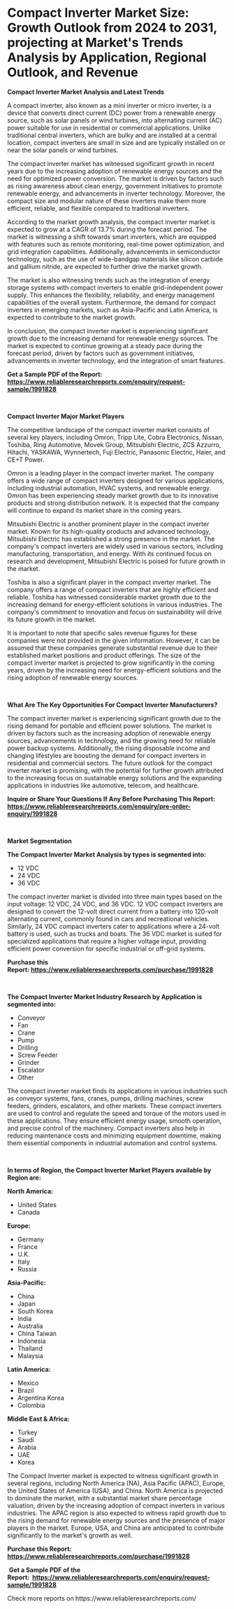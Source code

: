 <p><h1>Compact Inverter Market Size: Growth Outlook from 2024 to 2031, projecting at Market's Trends Analysis by Application, Regional Outlook, and Revenue</h1></p><p><strong>Compact Inverter Market Analysis and Latest Trends</strong></p>
<p><p>A compact inverter, also known as a mini inverter or micro inverter, is a device that converts direct current (DC) power from a renewable energy source, such as solar panels or wind turbines, into alternating current (AC) power suitable for use in residential or commercial applications. Unlike traditional central inverters, which are bulky and are installed at a central location, compact inverters are small in size and are typically installed on or near the solar panels or wind turbines.</p><p>The compact inverter market has witnessed significant growth in recent years due to the increasing adoption of renewable energy sources and the need for optimized power conversion. The market is driven by factors such as rising awareness about clean energy, government initiatives to promote renewable energy, and advancements in inverter technology. Moreover, the compact size and modular nature of these inverters make them more efficient, reliable, and flexible compared to traditional inverters.</p><p>According to the market growth analysis, the compact inverter market is expected to grow at a CAGR of 13.7% during the forecast period. The market is witnessing a shift towards smart inverters, which are equipped with features such as remote monitoring, real-time power optimization, and grid integration capabilities. Additionally, advancements in semiconductor technology, such as the use of wide-bandgap materials like silicon carbide and gallium nitride, are expected to further drive the market growth.</p><p>The market is also witnessing trends such as the integration of energy storage systems with compact inverters to enable grid-independent power supply. This enhances the flexibility, reliability, and energy management capabilities of the overall system. Furthermore, the demand for compact inverters in emerging markets, such as Asia-Pacific and Latin America, is expected to contribute to the market growth.</p><p>In conclusion, the compact inverter market is experiencing significant growth due to the increasing demand for renewable energy sources. The market is expected to continue growing at a steady pace during the forecast period, driven by factors such as government initiatives, advancements in inverter technology, and the integration of smart features.</p></p>
<p><strong>Get a Sample PDF of the Report:&nbsp; <a href="https://www.reliableresearchreports.com/enquiry/request-sample/1991828">https://www.reliableresearchreports.com/enquiry/request-sample/1991828</a></strong></p>
<p>&nbsp;</p>
<p><strong>Compact Inverter Major Market Players</strong></p>
<p><p>The competitive landscape of the compact inverter market consists of several key players, including Omron, Tripp Lite, Cobra Electronics, Nissan, Toshiba, Ring Automotive, Movek Group, Mitsubishi Electric, ZCS Azzurro, Hitachi, YASKAWA, Wynnertech, Fuji Electric, Panasonic Electric, Haier, and CE+T Power. </p><p>Omron is a leading player in the compact inverter market. The company offers a wide range of compact inverters designed for various applications, including industrial automation, HVAC systems, and renewable energy. Omron has been experiencing steady market growth due to its innovative products and strong distribution network. It is expected that the company will continue to expand its market share in the coming years.</p><p>Mitsubishi Electric is another prominent player in the compact inverter market. Known for its high-quality products and advanced technology, Mitsubishi Electric has established a strong presence in the market. The company's compact inverters are widely used in various sectors, including manufacturing, transportation, and energy. With its continued focus on research and development, Mitsubishi Electric is poised for future growth in the market.</p><p>Toshiba is also a significant player in the compact inverter market. The company offers a range of compact inverters that are highly efficient and reliable. Toshiba has witnessed considerable market growth due to the increasing demand for energy-efficient solutions in various industries. The company's commitment to innovation and focus on sustainability will drive its future growth in the market.</p><p>It is important to note that specific sales revenue figures for these companies were not provided in the given information. However, it can be assumed that these companies generate substantial revenue due to their established market positions and product offerings. The size of the compact inverter market is projected to grow significantly in the coming years, driven by the increasing need for energy-efficient solutions and the rising adoption of renewable energy sources.</p></p>
<p>&nbsp;</p>
<p><strong>What Are The Key Opportunities For Compact Inverter Manufacturers?</strong></p>
<p><p>The compact inverter market is experiencing significant growth due to the rising demand for portable and efficient power solutions. The market is driven by factors such as the increasing adoption of renewable energy sources, advancements in technology, and the growing need for reliable power backup systems. Additionally, the rising disposable income and changing lifestyles are boosting the demand for compact inverters in residential and commercial sectors. The future outlook for the compact inverter market is promising, with the potential for further growth attributed to the increasing focus on sustainable energy solutions and the expanding applications in industries like automotive, telecom, and healthcare.</p></p>
<p><strong>Inquire or Share Your Questions If Any Before Purchasing This Report: <a href="https://www.reliableresearchreports.com/enquiry/pre-order-enquiry/1991828">https://www.reliableresearchreports.com/enquiry/pre-order-enquiry/1991828</a></strong></p>
<p>&nbsp;</p>
<p><strong>Market Segmentation</strong></p>
<p><strong>The Compact Inverter Market Analysis by types is segmented into:</strong></p>
<p><ul><li>12 VDC</li><li>24 VDC</li><li>36 VDC</li></ul></p>
<p><p>The compact inverter market is divided into three main types based on the input voltage: 12 VDC, 24 VDC, and 36 VDC. 12 VDC compact inverters are designed to convert the 12-volt direct current from a battery into 120-volt alternating current, commonly found in cars and recreational vehicles. Similarly, 24 VDC compact inverters cater to applications where a 24-volt battery is used, such as trucks and boats. The 36 VDC market is suited for specialized applications that require a higher voltage input, providing efficient power conversion for specific industrial or off-grid systems.</p></p>
<p><strong>Purchase this Report:&nbsp;<a href="https://www.reliableresearchreports.com/purchase/1991828">https://www.reliableresearchreports.com/purchase/1991828</a></strong></p>
<p>&nbsp;</p>
<p><strong>The Compact Inverter Market Industry Research by Application is segmented into:</strong></p>
<p><ul><li>Conveyor</li><li>Fan</li><li>Crane</li><li>Pump</li><li>Drilling</li><li>Screw Feeder</li><li>Grinder</li><li>Escalator</li><li>Other</li></ul></p>
<p><p>The compact inverter market finds its applications in various industries such as conveyor systems, fans, cranes, pumps, drilling machines, screw feeders, grinders, escalators, and other markets. These compact inverters are used to control and regulate the speed and torque of the motors used in these applications. They ensure efficient energy usage, smooth operation, and precise control of the machinery. Compact inverters also help in reducing maintenance costs and minimizing equipment downtime, making them essential components in industrial automation and control systems.</p></p>
<p>&nbsp;</p>
<p><strong>In terms of Region, the Compact Inverter Market Players available by Region are:</strong></p>
<p>
    <p> <strong> North America: </strong>
        <ul>
            <li>United States</li>
            <li>Canada</li>
        </ul>
        </p> 
    <p> <strong> Europe: </strong>
        <ul>
            <li>Germany</li>
            <li>France</li>
            <li>U.K.</li>
            <li>Italy</li>
            <li>Russia</li>
        </ul>
        </p> 
    <p> <strong> Asia-Pacific: </strong>
        <ul>
            <li>China</li>
            <li>Japan</li>
            <li>South Korea</li>
            <li>India</li>
            <li>Australia</li>
            <li>China Taiwan</li>
            <li>Indonesia</li>
            <li>Thailand</li>
            <li>Malaysia</li>
        </ul>
        </p> 
    <p> <strong> Latin America: </strong>
        <ul>
            <li>Mexico</li>
            <li>Brazil</li>
            <li>Argentina Korea</li>
            <li>Colombia</li>
        </ul>
        </p> 
    <p> <strong> Middle East & Africa: </strong>
        <ul>
            <li>Turkey</li>
            <li>Saudi</li>
            <li>Arabia</li>
            <li>UAE</li>
            <li>Korea</li>
        </ul>
    </p>
    </p>
<p><p>The Compact Inverter market is expected to witness significant growth in several regions, including North America (NA), Asia Pacific (APAC), Europe, the United States of America (USA), and China. North America is projected to dominate the market, with a substantial market share percentage valuation, driven by the increasing adoption of compact inverters in various industries. The APAC region is also expected to witness rapid growth due to the rising demand for renewable energy sources and the presence of major players in the market. Europe, USA, and China are anticipated to contribute significantly to the market's growth as well.</p></p>
<p><strong>Purchase this Report: <a href="https://www.reliableresearchreports.com/purchase/1991828">https://www.reliableresearchreports.com/purchase/1991828</a></strong></p>
<p>&nbsp;<strong>Get a Sample PDF of the Report:&nbsp;&nbsp;<a href="https://www.reliableresearchreports.com/enquiry/request-sample/1991828">https://www.reliableresearchreports.com/enquiry/request-sample/1991828</a></strong></p>
<p><strong></strong></p>
<p>Check more reports on https://www.reliableresearchreports.com/</p>